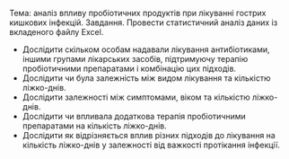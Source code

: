 Тема: аналіз впливу пробіотичних продуктів при лікуванні гострих кишкових інфекцій.
Завдання. Провести статистичний аналіз даних із вкладеного файлу Excel.
- Дослідити скільком особам надавали лікування антибіотиками, іншими групами лікарських засобів, підтримуючу терапію пробіотичними препаратами і комбінацію цих підходів.
- Дослідити чи була залежність між видом лікування та кількістю ліжко-днів.
- Дослідити залежності між симптомами, віком та кількістю ліжко-днів.
- Дослідити чи впливала додаткова терапія пробіотичними препаратами на кількість ліжко-днів.
- Дослідити як відрізняється вплив різних підходів до лікування на кількість ліжко-днів у залежності від важкості протікання інфекції.

